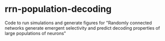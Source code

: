 # rrn-population-decoding
Code to run simulations and generate figures for  "Randomly connected networks generate emergent selectivity and predict decoding properties of large populations of neurons"

